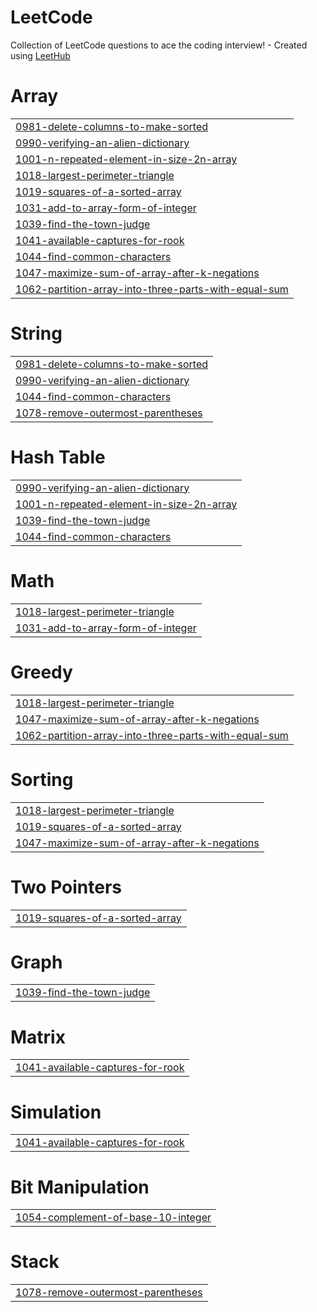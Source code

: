 # LeetCode
Collection of LeetCode questions to ace the coding interview! - Created using [LeetHub](https://github.com/QasimWani/LeetHub)


# Array
|  |
| ------- |
| [0981-delete-columns-to-make-sorted](https://github.com/63070028/LeetCode/tree/master/0981-delete-columns-to-make-sorted) |
| [0990-verifying-an-alien-dictionary](https://github.com/63070028/LeetCode/tree/master/0990-verifying-an-alien-dictionary) |
| [1001-n-repeated-element-in-size-2n-array](https://github.com/63070028/LeetCode/tree/master/1001-n-repeated-element-in-size-2n-array) |
| [1018-largest-perimeter-triangle](https://github.com/63070028/LeetCode/tree/master/1018-largest-perimeter-triangle) |
| [1019-squares-of-a-sorted-array](https://github.com/63070028/LeetCode/tree/master/1019-squares-of-a-sorted-array) |
| [1031-add-to-array-form-of-integer](https://github.com/63070028/LeetCode/tree/master/1031-add-to-array-form-of-integer) |
| [1039-find-the-town-judge](https://github.com/63070028/LeetCode/tree/master/1039-find-the-town-judge) |
| [1041-available-captures-for-rook](https://github.com/63070028/LeetCode/tree/master/1041-available-captures-for-rook) |
| [1044-find-common-characters](https://github.com/63070028/LeetCode/tree/master/1044-find-common-characters) |
| [1047-maximize-sum-of-array-after-k-negations](https://github.com/63070028/LeetCode/tree/master/1047-maximize-sum-of-array-after-k-negations) |
| [1062-partition-array-into-three-parts-with-equal-sum](https://github.com/63070028/LeetCode/tree/master/1062-partition-array-into-three-parts-with-equal-sum) |
# String
|  |
| ------- |
| [0981-delete-columns-to-make-sorted](https://github.com/63070028/LeetCode/tree/master/0981-delete-columns-to-make-sorted) |
| [0990-verifying-an-alien-dictionary](https://github.com/63070028/LeetCode/tree/master/0990-verifying-an-alien-dictionary) |
| [1044-find-common-characters](https://github.com/63070028/LeetCode/tree/master/1044-find-common-characters) |
| [1078-remove-outermost-parentheses](https://github.com/63070028/LeetCode/tree/master/1078-remove-outermost-parentheses) |
# Hash Table
|  |
| ------- |
| [0990-verifying-an-alien-dictionary](https://github.com/63070028/LeetCode/tree/master/0990-verifying-an-alien-dictionary) |
| [1001-n-repeated-element-in-size-2n-array](https://github.com/63070028/LeetCode/tree/master/1001-n-repeated-element-in-size-2n-array) |
| [1039-find-the-town-judge](https://github.com/63070028/LeetCode/tree/master/1039-find-the-town-judge) |
| [1044-find-common-characters](https://github.com/63070028/LeetCode/tree/master/1044-find-common-characters) |
# Math
|  |
| ------- |
| [1018-largest-perimeter-triangle](https://github.com/63070028/LeetCode/tree/master/1018-largest-perimeter-triangle) |
| [1031-add-to-array-form-of-integer](https://github.com/63070028/LeetCode/tree/master/1031-add-to-array-form-of-integer) |
# Greedy
|  |
| ------- |
| [1018-largest-perimeter-triangle](https://github.com/63070028/LeetCode/tree/master/1018-largest-perimeter-triangle) |
| [1047-maximize-sum-of-array-after-k-negations](https://github.com/63070028/LeetCode/tree/master/1047-maximize-sum-of-array-after-k-negations) |
| [1062-partition-array-into-three-parts-with-equal-sum](https://github.com/63070028/LeetCode/tree/master/1062-partition-array-into-three-parts-with-equal-sum) |
# Sorting
|  |
| ------- |
| [1018-largest-perimeter-triangle](https://github.com/63070028/LeetCode/tree/master/1018-largest-perimeter-triangle) |
| [1019-squares-of-a-sorted-array](https://github.com/63070028/LeetCode/tree/master/1019-squares-of-a-sorted-array) |
| [1047-maximize-sum-of-array-after-k-negations](https://github.com/63070028/LeetCode/tree/master/1047-maximize-sum-of-array-after-k-negations) |
# Two Pointers
|  |
| ------- |
| [1019-squares-of-a-sorted-array](https://github.com/63070028/LeetCode/tree/master/1019-squares-of-a-sorted-array) |
# Graph
|  |
| ------- |
| [1039-find-the-town-judge](https://github.com/63070028/LeetCode/tree/master/1039-find-the-town-judge) |
# Matrix
|  |
| ------- |
| [1041-available-captures-for-rook](https://github.com/63070028/LeetCode/tree/master/1041-available-captures-for-rook) |
# Simulation
|  |
| ------- |
| [1041-available-captures-for-rook](https://github.com/63070028/LeetCode/tree/master/1041-available-captures-for-rook) |
# Bit Manipulation
|  |
| ------- |
| [1054-complement-of-base-10-integer](https://github.com/63070028/LeetCode/tree/master/1054-complement-of-base-10-integer) |
# Stack
|  |
| ------- |
| [1078-remove-outermost-parentheses](https://github.com/63070028/LeetCode/tree/master/1078-remove-outermost-parentheses) |